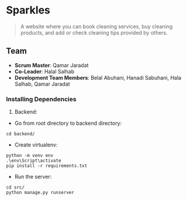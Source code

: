 # Sparkles
> A website where you can book cleaning services, buy cleaning products, and add or check cleaning tips provided by others.

## Team
  - __Scrum Master__: Qamar Jaradat
  - __Co-Leader__: Halal Salhab
  - __Development Team Members__: Belal Abuhani, Hanadi Sabuhani, Hala Salhab, Qamar Jaradat
  
### Installing Dependencies

1. Backend: 
 - Go from root directory to backend directory:
```
cd backend/
```
 - Create virtualenv:
```
python -m venv env
.\env\Script\activate
pip install -r requirements.txt
```
 - Run the server:
```
cd src/
python manage.py runserver
```